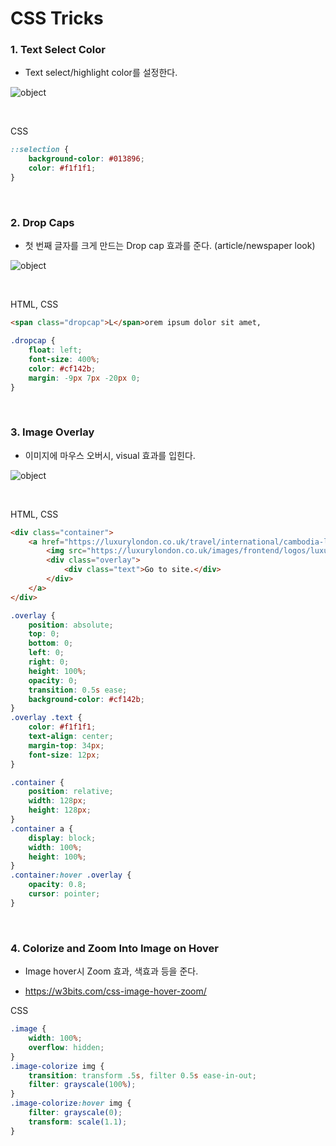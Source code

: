 # CSS Tricks

### 1. Text Select Color

* Text select/highlight color를 설정한다.

![object](/images/develop/text_select_color.png "object")

<br>

CSS
```css
::selection {
    background-color: #013896;
    color: #f1f1f1;
}
```
<br>

### 2. Drop Caps

* 첫 번째 글자를 크게 만드는 Drop cap 효과를 준다. (article/newspaper look)

![object](/images/develop/drop_caps.png "object")

<br>

HTML, CSS
```html
<span class="dropcap">L</span>orem ipsum dolor sit amet,
```
```css
.dropcap {
    float: left;
    font-size: 400%;
    color: #cf142b;
    margin: -9px 7px -20px 0;
}
```
<br>

### 3. Image Overlay

* 이미지에 마우스 오버시, visual 효과를 입힌다.

![object](/images/develop/image_overlay.gif "object")

<br>

HTML, CSS
```html
<div class="container">
    <a href="https://luxurylondon.co.uk/travel/international/cambodia-luxury-hotels-review/">
        <img src="https://luxurylondon.co.uk/images/frontend/logos/luxury-london-logo.png" alt="Avatar" class="image">
        <div class="overlay">
            <div class="text">Go to site.</div>
        </div>
    </a>
</div>
```
```css
.overlay {
    position: absolute;
    top: 0;
    bottom: 0;
    left: 0;
    right: 0;
    height: 100%;
    opacity: 0;
    transition: 0.5s ease;
    background-color: #cf142b;
}
.overlay .text {
    color: #f1f1f1;
    text-align: center;
    margin-top: 34px;
    font-size: 12px;
}

.container {
    position: relative;
    width: 128px;
    height: 128px;
}
.container a {
    display: block;
    width: 100%;
    height: 100%;
}
.container:hover .overlay {
    opacity: 0.8;
    cursor: pointer;
}
```
<br>

### 4. Colorize and Zoom Into Image on Hover

* Image hover시 Zoom 효과, 색효과 등을 준다. 

* <https://w3bits.com/css-image-hover-zoom/>

CSS
```css
.image {
    width: 100%;
    overflow: hidden;
}
.image-colorize img {
    transition: transform .5s, filter 0.5s ease-in-out;
    filter: grayscale(100%);
}
.image-colorize:hover img {
    filter: grayscale(0);
    transform: scale(1.1);
}
```